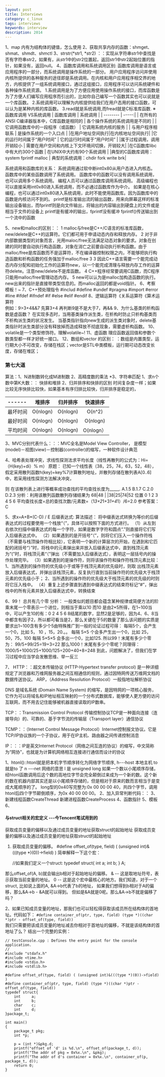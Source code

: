 ```yaml
---
layout: post
title: Interviews
category: c_linux
tags: interviews
keywords: interview
description: 2014
---
```


1、map 内有为结构体的键值，怎么使用
2、获取共享内存的函数：shmget、shmat、shmdt、shmctl
3、strstr(*str1, *str2)      ：：实现从字符串str1中查找是否有字符串str2，如果有，从str1中的str2位置起，返回str1中str2起始位置的指针，如果没有，返回null。
4、函数库调用和系统调用区别:
函数库调用是语言或应用程序的一部分，而系统调用是操作系统的一部分。
用户应用程序访问并使用内核所提供的各种服务的途径即是系统调用。在内核和用户应用程序相交界的地方，内核提供了一组系统调用接口，通过这组接口，应用程序可以访问系统硬件和各种操作系统资源。 
1.系统调用是为了方便应用使用操作系统的接口，而库函数是为了方便人们编写应用程序而引出的，比如你自己编写一个函数其实也可以说就是一个库函数。
2.系统调用可以理解为内核提供给我们在用户态用的接口函数，可以认为是某种内核的库函数。
3.read就是系统调用,而fread就是C标准库函数.
※函数库调用 VS系统调用
| 函数库调用        | 系统调用 |
| --------  |  -----:|
| 在所有的ANSI C编译器版本中，C库函数是相同的     | 各个操作系统的系统调用是不同的 |
| 它调用函数库中的一段程序（或函数）	        |   它调用系统内核的服务   |
| 与用户程序相联系        |    是操作系统的一个入口点    |
|在用户地址空间执行|在内核地址空间执行|
|它的运行时间属于“用户时间”	| 它的运行时间属于“用户时间”	|
|属于过程调用，调用开销较小	   |   需要在用户空间和内核上下文环境间切换，开销较大|
|在C函数库libc中有大约300个函数	  |  在UNIX中大约有90个系统调用  |
|典型的C函数库调用：system fprintf malloc  | 典型的系统调用：chdir fork write brk|

系统调用和函数库的关系：
系统调用通过软中断int0x80从用户态进入内核态。
函数库中的某些函数调用了系统调用。
函数库中的函数可以没有调用系统调用，也可以调用多个系统调用。
编程人员可以通过函数库调用系统调用。
高级编程也可以直接采用int0x80进入系统调用，而不必通过函数库作为中介。
如果是在核心编程，也可以通过int0x80进入系统调用，此时不能使用函数库。因为函数库中的函数是内核访问不到的。
printf是标准输出流的输出函数，用来向屏幕这样的标准输出设备输出，而fprintf则是向文件输出，将输出的内容输出到硬盘上的文件或是相当于文件的设备上
printf是有缓冲的输出，fprintf没有缓冲
fprintf()传送输出到一个流中的函数

5、new和malloc的区别：：
1 malloc与free是C++/C语言的标准库函数，new/delete是C++的运算符。它们都可用于申请动态内存和释放内存。
2 对于非内部数据类型的对象而言，光用maloc/free无法满足动态对象的要求。对象在创建的同时要自动执行构造函数，对象在消亡之前要自动执行析构函数。由于malloc/free是库函数而不是运算符，不在编译器控制权限之内，不能够把执行构造函数和析构函数的任务强加于malloc/free 3 3 因此C++语言需要一个能完成动态内存分配和初始化工作的运算符new，以一个能完成清理与释放内存工作的运算符delete。注意new/delete不是库函数。
4 C++程序经常要调用C函数，而C程序只能用malloc/free管理动态内存。
5 new可以认为是malloc加构造函数的执行。new出来的指针是直接带类型信息的。而malloc返回的都是void指针。
6、考察 模板！~
7、C++预处理指令
    #includ
    #define
    #undef
    #pragma
    #import
    #error
    #line
    #ifdef
    #ifndef
    #if
    #else
    #elif
    #endif
8、逻辑运算符《关系运算符《算术运算符  
例如：9>3+4&&7
先算3+4  再判断9是不是大于7，再&&
9、为什么基类的析构函数是虚函数？
在实现多态时，当用基类操作派生类，在析构时防止只析构基类而不析构派生类的状况发生。
当基类指针指向new生成的派生类对象时，delete基类指针时派生类部分没有释放掉而造成释放不彻底现象，需要虚析构函数。
10、volatile是一个类型修饰符。理解volatile~!
11、虚函数 理应函数返回值和参数个数类型都一样才好统一接口。
12、数组和vector 的区别：
：数组是内置类型，运行期大小不可改变，存储在栈区；vector是STL中类模板，运行期可动态改变长度，存储在堆区；

### 第七大道

算法：1、N进制数转化成M进制数
     2、高精度数的乘法
     *3、字符串匹配
      1、求n个数中第K大数：：     快排和堆排
      2、归并排序和快排的区别
时间复杂度一样；如果比较无序快排比较快，如果基本有序归排比较快，归并排序是稳定的，

|------  |  堆排序     |    归并排序  |  快速排序  |
|:------ | :--------:  | :------:  | :----:      |
|最坏时间|  O(nlogn)   |  O(nlogn) |   O(n^2)    |
|最好时间|  O(nlogn)   |   O(nlogn) |  O(nlogn)  |
|平均时间|  O(nlogn)   |    O(nlogn) | O(nlogn） |

3、MVC分别代表什么：：：MVC全名是Model  View  Controller，
是模型(model)－视图(view)－控制器(controller)的缩写，一种软件设计典范

4、哈希表处理冲突，求线性探测法求平均长度（线性再散列的公式为：Hi=（H(key)+di）% m）
原题：     已知一个线性表（38，25，74，63，52，48），假定采用散列函数h(key)=key%7计算散列地址，并散列存储在散列表A[0..6]中，若采用线性探测方法解决冲突，

 则 在该散列表上进行等概率成功查找的平均查找长度为_____.
 A.1.5 B.1.7 C.2.0 D.2.3
 分析：利用该散列函数散列存储结果为
 68|48 | |38|25|74|52
 位置 0 1 2 3 4 5 6
 平均查找长度=总的查找次数/元素数=（1*3+2*1+3*1+4*1）/6=2.0
 参考答案：C

5、求x=A+B*(C-D) / E 后缀表达式:
算法描述： 
    将中缀表达式转换为等价的后缀表达式的过程要使用一个栈放“（”，具体可以按照下面的方式进行。 
    （1）从左到右依次扫描中缀表达式的每一个字符，如果是数字字符和圆点“.”则直接将它们写入后缀表达式中。 
    （2）如果遇到的是开括号“（”，则将它们压入一个操作符栈（不需要与栈顶操作符相比较），它表明一个新的计算层次的开始，在遇到和它匹配的闭括号“）”时，将栈中的元素弹出来并放入后缀表达式中，直到栈顶元素为“(”时，将栈顶元素“（”弹出（不需要加入后缀表达式），表明这一层括号内的操作处理完毕。
    （3）如果遇到的是操作符，则将该操作符和操作符栈顶元素比较： 
        1、当所遇到的操作符的优先级小于或等于栈顶元素的优先级时，则取 出栈顶元素放入后缀表达式，并弹出该栈顶元素，反复执行直到当前操作符的优先级大于栈顶元素的优先级小于；
        2、当所遇到的操作符的优先级大于栈顶元素的优先级的时则将它压入栈中。 
    （4）重复上述步骤直到遇到中缀表达式的结束符标记“#”，弹出栈中的所有元素并放入后缀表达式中，转换结束


6、99！ 总共有几个零
   分析：
        一般类似的题目都会蕴含某种规律或简便方法的阶乘末尾一个零表示一个进位，则相当于乘以10
而10 是由2*5所得，在1~100当中，可以产生10的有：0 2 4 5 6 8结尾的数字，显然2是足够的，因为4、6、8当中都含有因子2，所以都可看当是2，那么关键在于5的数量了那么该问题的实质是要求出1~100含有多少个5由特殊推广到一般的论证过程可得：
        每隔5个，会产生一个0，比如 5， 10 ，15，20.。。 
        每隔 5×5 个会多产生出一个0，比如 25，50，75，100 
        每隔 5×5×5 会多出一个0，比如125.
        所以99！末尾有多少个零为：
         99/5+99/25=19+3=22
        那么1000！末尾有多少个零呢？同理得：
       1000/5+1000/25+1000/125=200+40+8=248
到此，问题解决了，但我们在学习过程中应当学会发散思维、举一反三

7、 HTTP：：超文本传输协议 (HTTP-Hypertext transfer protocol) 是一种详细规定了浏览器和万维网服务器之间互相通信的规则，通过因特网传送万维网文档的数据传送协议。
ARP，（Address Resolution Protocol）一般指地址解析协议

DNS 是域名系统 (Domain Name System) 的缩写，是因特网的一项核心服务，它作为可以将域名和IP地址相互映射的一个分布式数据库，能够使人更方便的访问互联网，而不用去记住能够被机器直接读取的IP数串。

TCP：：Transmission Control Protocol 传输控制协议TCP是一种面向连接（连接导向）的、可靠的、基于字节流的传输层（Transport layer）通信协议

TCMP：：（Internet Control Message Protocol）Internet控制报文协议。它是TCP/IP协议族的一个子协议，用于在IP主机、路由器之间传递控制消息

IP：：：IP是英文Internet Protocol（网络之间互连的协议）的缩写，中文简称为“网协”，也就是为计算机网络相互连接进行通信而设计的协议

1、htonl()::htonl就是把本机字节顺序转化为网络字节顺序,
h---host 本地主机
to  就是to 了
n  ---net 网络的意思
l 是 unsigned long
如果一个数以小尾顺序存储，经htonl函数调用后这个数的高地位字节会完全颠倒过来成为一个新的数。这个新的数在机器内部其实还是以小尾顺序存储的，但是相对于原来的数而言相当于是变成大尾顺序的了。
long型的0x40写完整为:0x 00 00 00 40，共四个字节，调用htonl后四个字节颠倒顺序，为0x 40 00 00 00。
2、加入异常判断代码：：
3、新建线程函数CreateThread
新建进程函数CreateProcess
4、函数指针
5、模板
6、


#### 与struct相关的宏定义 ---今Tencent笔试用到的
获取成员变量的偏移以及通过成员变量的地址获取struct的起始地址
获取成员变量的偏移以及通过成员变量的地址获取struct的起始地址
1. 获取成员变量的偏移。
 #define offset_of(type, field) ( (unsigned int)&(((type *)(0))->field) ) 
简单解释一下这个宏：

    //如果我们定义一个struct:
    typedef struct{
      int a;
      int b;
    } A;

那么offset_of(A, b)就会输出b相对于起始地址的偏移。
& -- 这是取地址符号，表示获取当前变量的地址。
0 -- 这是这个宏中最核心的地方。我们知道，对于一个struct, 比如说上面的A,  &A->b代表了b的地址， 如果我们想得到b相对于A的偏移，那么&A->b - &A就可以得到。
但如是&A就是0呢。那么&A->b不就是偏移了吗？

2、如果已知成员变量的地址，那我们也可以轻松得获取该成员所在结构体的首地址。代码如下：
`#define container_of(ptr, type, field) (type *)((char *)ptr - offset_of(type, field))`  
我们只需要把该成员变量的地址减去你相对于首地址的偏移，不就是该结构体的首地址了么？
结出一个完整的实例：
```
// testConsole.cpp : Defines the entry point for the console application.  
//  
#include "stdafx.h"  
#include <time.h>  
#include <stdio.h>  
#include <stdlib.h>  
  
#define offset_of(type, field) ( (unsigned int)&(((type *)(0))->field) )  
#define container_of(ptr, type, field) (type *)((char *)ptr - offset_of(type, field)) 
typedef struct{  
    int     a;  
    int     b;  
    char    c;  
    int     d;  
}package_t;  
  
int main()  
{  
    package_t pkg;  
    int *p;  
  
    p = (int *)&pkg.d;  
    printf("offset of 'd' is %d.\n", offset_of(package_t, d));  
    printf("The addr of pkg = 0x%x.\n", &pkg);  
    printf("The addr of d's container = 0x%x.\n", container_of(p, package_t, d));  
    return 0;  
}  
```


